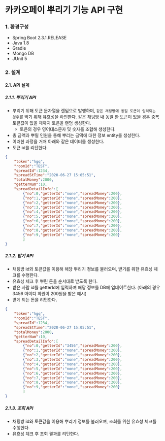 # 카카오페이 뿌리기 기능 API 구현

### 1. 환경구성
- Spring Boot 2.3.1.RELEASE
- Java 1.8
- Gradle
- Mongo DB
- JUnit 5


### 2. 설계

#### 2.1. API 설계
##### 2.1.1. 뿌리기 API
 - 뿌리기 위해 토큰 문자열을 랜덤으로 발행하며, `같은 채팅방에 동일 토큰이 입력되는 경우`를 막기 위해 유효성을 확인한다. 같은 채팅방 내 동일 한 토큰이 있을 경우 중복 토큰값이 없을 때까지 토큰을 랜덤 생성한다.
    - 토큰의 경우 영어대소문자 및 숫자를 조합해 생성한다.
 - 총 금액과 뿌릴 인원을 통해 뿌리는 금액에 대한 정보 entity를 생성한다.
 - 이러한 과정을 거쳐 아래와 같은 데이터를 생성한다.  
 - 토큰 id를 리턴한다.


 ```json
 {
     "token":"hgq",
     "roomId":"TEST",
     "spreadId":1234,
     "spreadStTime":"2020-06-27 15:05:51",
     "totalMoney":2000,
     "getterNum":10,
     "spreadDetailInfo":[
         {"no":0,"getterId":"none","spreadMoney":200},
         {"no":1,"getterId":"none","spreadMoney":200},
         {"no":2,"getterId":"none","spreadMoney":200},
         {"no":3,"getterId":"none","spreadMoney":200},
         {"no":4,"getterId":"none","spreadMoney":200},
         {"no":5,"getterId":"none","spreadMoney":200},
         {"no":6,"getterId":"none","spreadMoney":200},
         {"no":7,"getterId":"none","spreadMoney":200},
         {"no":8,"getterId":"none","spreadMoney":200},
         {"no":9,"getterId":"none","spreadMoney":200}
         ]
}
 ```
  
##### 2.1.2. 받기 API
 - 채팅방 id와 토큰값을 이용해 해당 뿌리기 정보를 불러오며, 받기를 위한 유효성 체크를 수행한다.
 - 유효성 체크 후 뿌린 돈을 순서대로 받도록 한다.
 - 받은 사람 id를 getterId에 입력하며 해당 정보를 DB에 업데이트한다. (아래의 경우 3456 아이디 회원이 200원을 받은 예시)
 - 받게 되는 돈을 리턴한다.
  
 ```json
 {
     "token":"hgq",
     "roomId":"TEST",
     "spreadId":1234,
     "spreadStTime":"2020-06-27 15:05:51",
     "totalMoney":2000,
     "getterNum":10,
     "spreadDetailInfo":[
         {"no":0,"getterId":"3456","spreadMoney":200},
         {"no":1,"getterId":"none","spreadMoney":200},
         {"no":2,"getterId":"none","spreadMoney":200},
         {"no":3,"getterId":"none","spreadMoney":200},
         {"no":4,"getterId":"none","spreadMoney":200},
         {"no":5,"getterId":"none","spreadMoney":200},
         {"no":6,"getterId":"none","spreadMoney":200},
         {"no":7,"getterId":"none","spreadMoney":200},
         {"no":8,"getterId":"none","spreadMoney":200},
         {"no":9,"getterId":"none","spreadMoney":200}
         ]
}
 ```

##### 2.1.3. 조회 API
 - 채팅방 id와 토큰값을 이용해 뿌리기 정보를 불러오며, 조회를 위한 유효성 체크를 수행한다.
 - 유효성 체크 후 조회 결과를 리턴한다.